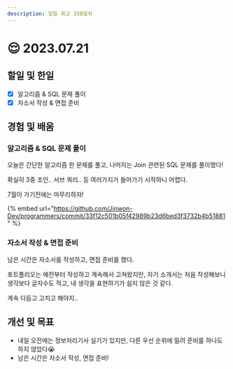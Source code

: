 ```yaml
---
description: 일일 회고 338일차
---
```


# 😌 2023.07.21

## 할일 및 한일&#x20;

* [x] 알고리즘 & SQL 문제 풀이&#x20;
* [x] 자소서 작성 & 면접 준비&#x20;

## 경험 및 배움&#x20;

### 알고리즘 & SQL 문제 풀이&#x20;

오늘은 간단한 알고리즘 한 문제를 풀고, 나머지는 Join 관련된 SQL 문제를 풀이했다!

확실히 3중 조인.. 서브 쿼리.. 등 여러가지가 들어가기 시작하니 어렵다.

7월이 가기전에는 마무리하자!

{% embed url="https://github.com/Jinwon-Dev/programmers/commit/33f12c501b05f42989b23d6bed3f3732b4b51881" %}

### 자소서 작성 & 면접 준비&#x20;

남은 시간은 자소서를 작성하고, 면접 준비를 했다.

포트폴리오는 예전부터 작성하고 계속해서 고쳐왔지만, 자기 소개서는 처음 작성해보니 생각보다 글자수도 적고, 내 생각을 표현하기가 쉽지 않은 것 같다.

계속 다듬고 고치고 해야지..

## 개선 및 목표&#x20;

* 내일 오전에는 정보처리기사 실기가 있지만, 다른 우선 순위에 밀려 준비를 하나도 하지 않았다😭&#x20;
* 남은 시간은 자소서 작성, 면접 준비!&#x20;
